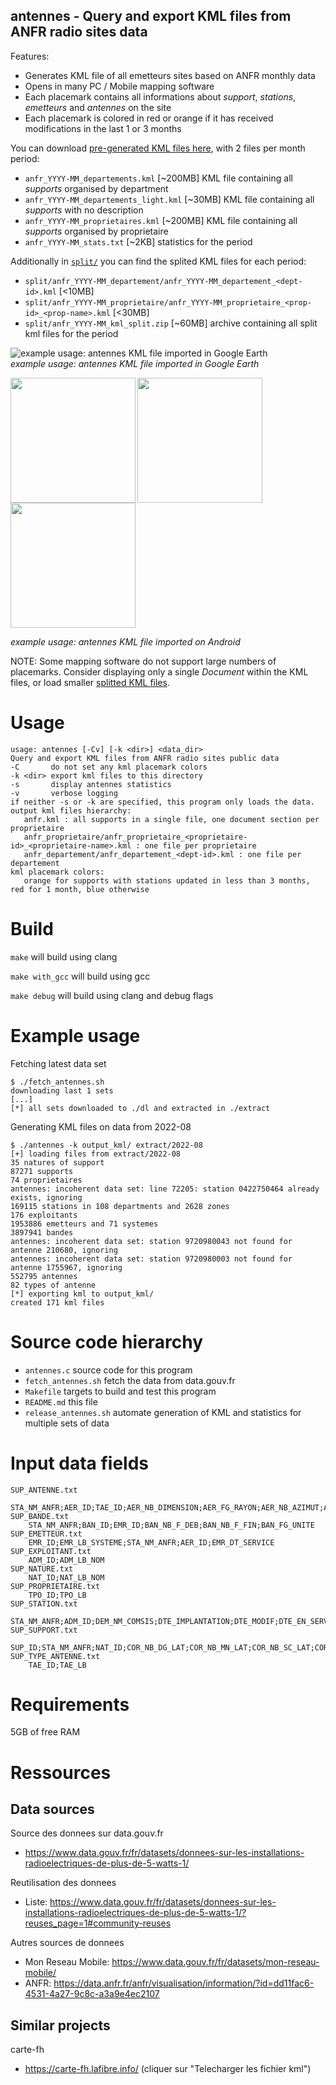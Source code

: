 ## antennes - Query and export KML files from ANFR radio sites data

Features:
* Generates KML file of all emetteurs sites based on ANFR monthly data
* Opens in many PC / Mobile mapping software
* Each placemark contains all informations about _support_, _stations_, _emetteurs_ and _antennes_ on the site
* Each placemark is colored in red or orange if it has received modifications in the last 1 or 3 months

You can download [pre-generated KML files here](https://ferme.ydns.eu/antennes/), with 2 files per month period:
* `anfr_YYYY-MM_departements.kml` [~200MB] KML file containing all _supports_ organised by department
* `anfr_YYYY-MM_departements_light.kml` [~30MB] KML file containing all _supports_ with no description
* `anfr_YYYY-MM_proprietaires.kml` [~200MB] KML file containing all _supports_ organised by proprietaire
* `anfr_YYYY-MM_stats.txt` [~2KB] statistics for the period

Additionally in [`split/`](https://ferme.ydns.eu/antennes/split/) you can find the splited KML files for each period:
* `split/anfr_YYYY-MM_departement/anfr_YYYY-MM_departement_<dept-id>.kml` [<10MB]
* `split/anfr_YYYY-MM_proprietaire/anfr_YYYY-MM_proprietaire_<prop-id>_<prop-name>.kml` [<30MB]
* `split/anfr_YYYY-MM_kml_split.zip` [~60MB] archive containing all split kml files for the period

![example usage: antennes KML file imported in Google Earth](doc/antennes_googleearth.png)<br/>
_example usage: antennes KML file imported in Google Earth_

<img src="doc/antennes_android_france.png" width="200" align="left"/>
<img src="doc/antennes_android_close.png" width="200" align="left"/>
<img src="doc/antennes_android_description.png" width="200" align="left"/>
<br clear="left"/>

_example usage: antennes KML file imported on Android_

NOTE: Some mapping software do not support large numbers of placemarks. Consider displaying only a single _Document_ within the KML files, or load smaller [splitted KML files](https://ferme.ydns.eu/antennes/split/).

# Usage

```
usage: antennes [-Cv] [-k <dir>] <data_dir>
Query and export KML files from ANFR radio sites public data
-C       do not set any kml placemark colors
-k <dir> export kml files to this directory
-s       display antennes statistics
-v       verbose logging
if neither -s or -k are specified, this program only loads the data.
output kml files hierarchy:
   anfr.kml : all supports in a single file, one document section per proprietaire
   anfr_proprietaire/anfr_proprietaire_<proprietaire-id>_<proprietaire-name>.kml : one file per proprietaire
   anfr_departement/anfr_departement_<dept-id>.kml : one file per departement
kml placemark colors:
   orange for supports with stations updated in less than 3 months, red for 1 month, blue otherwise
```

# Build

`make` will build using clang

`make with_gcc` will build using gcc

`make debug` will build using clang and debug flags

# Example usage

Fetching latest data set

```
$ ./fetch_antennes.sh
downloading last 1 sets
[...]
[*] all sets downloaded to ./dl and extracted in ./extract
```

Generating KML files on data from 2022-08

```
$ ./antennes -k output_kml/ extract/2022-08
[+] loading files from extract/2022-08
35 natures of support
87271 supports
74 proprietaires
antennes: incoherent data set: line 72205: station 0422750464 already exists, ignoring
169115 stations in 108 departments and 2628 zones
176 exploitants
1953886 emetteurs and 71 systemes
3897941 bandes
antennes: incoherent data set: station 9720980043 not found for antenne 210680, ignoring
antennes: incoherent data set: station 9720980003 not found for antenne 1755967, ignoring
552795 antennes
82 types of antenne
[*] exporting kml to output_kml/
created 171 kml files
```

# Source code hierarchy

* `antennes.c` source code for this program
* `fetch_antennes.sh` fetch the data from data.gouv.fr
* `Makefile` targets to build and test this program
* `README.md` this file
* `release_antennes.sh` automate generation of KML and statistics for multiple sets of data

# Input data fields

```
SUP_ANTENNE.txt
    STA_NM_ANFR;AER_ID;TAE_ID;AER_NB_DIMENSION;AER_FG_RAYON;AER_NB_AZIMUT;AER_NB_ALT_BAS;SUP_ID
SUP_BANDE.txt
    STA_NM_ANFR;BAN_ID;EMR_ID;BAN_NB_F_DEB;BAN_NB_F_FIN;BAN_FG_UNITE
SUP_EMETTEUR.txt
    EMR_ID;EMR_LB_SYSTEME;STA_NM_ANFR;AER_ID;EMR_DT_SERVICE
SUP_EXPLOITANT.txt
    ADM_ID;ADM_LB_NOM
SUP_NATURE.txt
    NAT_ID;NAT_LB_NOM
SUP_PROPRIETAIRE.txt
    TPO_ID;TPO_LB
SUP_STATION.txt
    STA_NM_ANFR;ADM_ID;DEM_NM_COMSIS;DTE_IMPLANTATION;DTE_MODIF;DTE_EN_SERVICE
SUP_SUPPORT.txt
    SUP_ID;STA_NM_ANFR;NAT_ID;COR_NB_DG_LAT;COR_NB_MN_LAT;COR_NB_SC_LAT;COR_CD_NS_LAT;COR_NB_DG_LON;COR_NB_MN_LON;COR_NB_SC_LON;COR_CD_EW_LON;SUP_NM_HAUT;TPO_ID;ADR_LB_LIEU;ADR_LB_ADD1;ADR_LB_ADD2;ADR_LB_ADD3;ADR_NM_CP;COM_CD_INSEE
SUP_TYPE_ANTENNE.txt
    TAE_ID;TAE_LB
```

# Requirements

5GB of free RAM

# Ressources

## Data sources

Source des donnees sur data.gouv.fr
* https://www.data.gouv.fr/fr/datasets/donnees-sur-les-installations-radioelectriques-de-plus-de-5-watts-1/

Reutilisation des donnees
* Liste: https://www.data.gouv.fr/fr/datasets/donnees-sur-les-installations-radioelectriques-de-plus-de-5-watts-1/?reuses_page=1#community-reuses

Autres sources de donnees
* Mon Reseau Mobile: https://www.data.gouv.fr/fr/datasets/mon-reseau-mobile/
* ANFR: https://data.anfr.fr/anfr/visualisation/information/?id=dd11fac6-4531-4a27-9c8c-a3a9e4ec2107

## Similar projects

carte-fh
* https://carte-fh.lafibre.info/ (cliquer sur "Telecharger les fichier kml")

